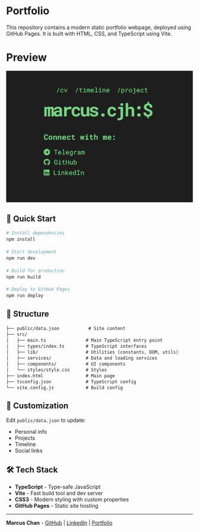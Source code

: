 # Portfolio
This repository contains a modern static portfolio webpage, deployed using GitHub Pages. It is built with HTML, CSS, and TypeScript using Vite.

# Preview
![Preview](./public/showcase/marcuscjh/marcuscjh-bg.PNG)


## 🚀 Quick Start

```bash
# Install dependencies
npm install

# Start development
npm run dev

# Build for production
npm run build

# Deploy to GitHub Pages
npm run deploy
```

## 📁 Structure

```
├── public/data.json           # Site content
├── src/
│   ├── main.ts               # Main TypeScript entry point
│   ├── types/index.ts        # TypeScript interfaces
│   ├── lib/                  # Utilities (constants, DOM, utils)
│   ├── services/             # Data and loading services
│   ├── components/           # UI components
│   └── styles/style.css      # Styles
├── index.html                # Main page
├── tsconfig.json             # TypeScript config
└── vite.config.js            # Build config
```

## 🎨 Customization

Edit `public/data.json` to update:
- Personal info
- Projects
- Timeline
- Social links

## 🛠️ Tech Stack

- **TypeScript** - Type-safe JavaScript
- **Vite** - Fast build tool and dev server
- **CSS3** - Modern styling with custom properties
- **GitHub Pages** - Static site hosting


---

**Marcus Chan** - [GitHub](https://github.com/MarcusCJH) | [LinkedIn](https://www.linkedin.com/in/marcuschanjh) | [Portfolio](https://marcuscjh.github.io)
